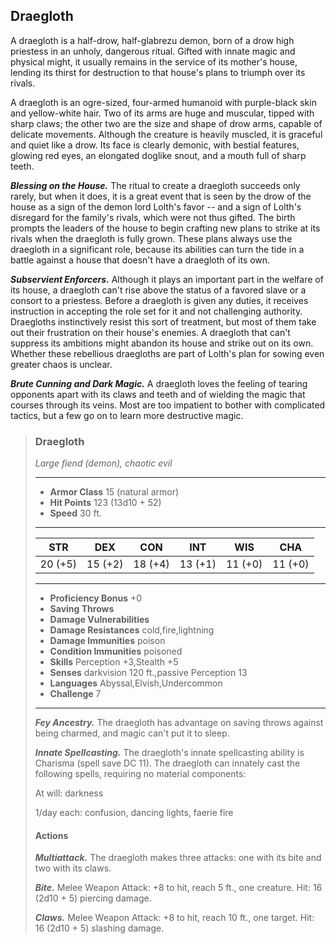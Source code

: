 ## Draegloth
A draegloth is a half-drow, half-glabrezu demon, born of a drow high priestess in an unholy, dangerous ritual. Gifted with innate magic and physical might, it usually remains in the service of its mother's house, lending its thirst for destruction to that house's plans to triumph over its rivals.

A draegloth is an ogre-sized, four-armed humanoid with purple-black skin and yellow-white hair. Two of its arms are huge and muscular, tipped with sharp claws; the other two are the size and shape of drow arms, capable of delicate movements. Although the creature is heavily muscled, it is graceful and quiet like a drow. Its face is clearly demonic, with bestial features, glowing red eyes, an elongated doglike snout, and a mouth full of sharp teeth.

***Blessing on the House.*** The ritual to create a draegloth succeeds only rarely, but when it does, it is a great event that is seen by the drow of the house as a sign of the demon lord Lolth's favor -- and a sign of Lolth's disregard for the family's rivals, which were not thus gifted. The birth prompts the leaders of the house to begin crafting new plans to strike at its rivals when the draegloth is fully grown. These plans always use the draegloth in a significant role, because its abilities can turn the tide in a battle against a house that doesn't have a draegloth of its own.

***Subservient Enforcers.*** Although it plays an important part in the welfare of its house, a draegloth can't rise above the status of a favored slave or a consort to a priestess. Before a draegloth is given any duties, it receives instruction in accepting the role set for it and not challenging authority. Draegloths instinctively resist this sort of treatment, but most of them take out their frustration on their house's enemies. A draegloth that can't suppress its ambitions might abandon its house and strike out on its own. Whether these rebellious draegloths are part of Lolth's plan for sowing even greater chaos is unclear.

***Brute Cunning and Dark Magic.*** A draegloth loves the feeling of tearing opponents apart with its claws and teeth and of wielding the magic that courses through its veins. Most are too impatient to bother with complicated tactics, but a few go on to learn more destructive magic.

>### Draegloth
>*Large fiend (demon), chaotic evil*
>___
>- **Armor Class** 15 (natural armor)
>- **Hit Points** 123 (13d10 + 52)
>- **Speed** 30 ft.
>___
>|**STR**|**DEX**|**CON**|**INT**|**WIS**|**CHA**|
>|:---:|:---:|:---:|:---:|:---:|:---:|
>|20 (+5)|15 (+2)|18 (+4)|13 (+1)|11 (+0)|11 (+0)|
>
>___
>- **Proficiency Bonus** +0
>- **Saving Throws** 
>- **Damage Vulnerabilities** 
>- **Damage Resistances** cold,fire,lightning
>- **Damage Immunities** poison
>- **Condition Immunities** poisoned
>- **Skills** Perception +3,Stealth +5
>- **Senses** darkvision 120 ft.,passive Perception 13
>- **Languages** Abyssal,Elvish,Undercommon
>- **Challenge** 7
>___
>***Fey Ancestry.*** The draegloth has advantage on saving throws against being charmed, and magic can't put it to sleep.
>
>***Innate Spellcasting.*** The draegloth's innate spellcasting ability is Charisma (spell save DC 11). The draegloth can innately cast the following spells, requiring no material components:
>
>At will: darkness
>
>1/day each: confusion, dancing lights, faerie fire
>
>#### Actions
>***Multiattack.*** The draegloth makes three attacks: one with its bite and two with its claws.
>
>***Bite.*** Melee Weapon Attack: +8 to hit, reach 5 ft., one creature. Hit: 16 (2d10 + 5) piercing damage.
>
>***Claws.*** Melee Weapon Attack: +8 to hit, reach 10 ft., one target. Hit: 16 (2d10 + 5) slashing damage.
>
